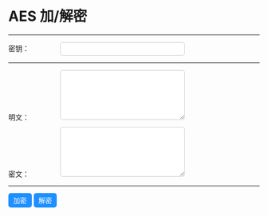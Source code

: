 # AES 加/解密

---

<style>
    .form-group {
      margin-bottom: 10px;
    }

    label {
      display: inline-block;
      width: 100px;
    }

    input[type="password"],
    input[type="text"],
    textarea {
      width: 250px;
      padding: 5px;
      border: 1px solid #ccc;
      border-radius: 5px;
    }

    button {
      padding: 5px 10px;
      background-color: #1e90ff;
      color: #fff;
      border: none;
      border-radius: 5px;
      cursor: pointer;
    }

    button:hover {
      background-color: #6495ed;
    }

    textarea {
      min-height: 100px;
    }
    </style>

  <div class="form-group">
    <label for="encryptionKey">密钥：</label>
    <input type="password" id="encryptionKey">
  </div>

---

  <div class="form-group">
    <label for="plaintext">明文：</label>
    <textarea id="plaintext"></textarea>
  </div>

  <div class="form-group">
    <label for="ciphertext">密文：</label>
    <textarea id="ciphertext"></textarea>
  </div>

---

  <div class="form-group">
    <button onclick="encrypt()">加密</button>
    <button onclick="decrypt()">解密</button>
  </div>

<script src="https://ghsrc.wyf9.top/jsc/crypto.js"></script>

  <script>
    function encrypt() {
      var encryptionKey = document.getElementById('encryptionKey').value;
      var plaintext = document.getElementById('plaintext').value;

      var encryptedData = CryptoJS.AES.encrypt(plaintext, encryptionKey).toString();

      document.getElementById('ciphertext').value = encryptedData;
    }

    function decrypt() {
      var encryptionKey = document.getElementById('encryptionKey').value;
      var ciphertext = document.getElementById('ciphertext').value;

      var decryptedData = CryptoJS.AES.decrypt(ciphertext, encryptionKey);
      var plaintext = CryptoJS.enc.Utf8.stringify(decryptedData);

      document.getElementById('plaintext').value = plaintext;
    }
  </script>